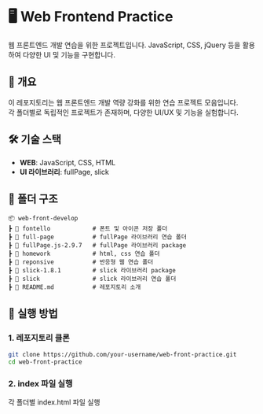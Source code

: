 # 🖥️ Web Frontend Practice

웹 프론트엔드 개발 연습을 위한 프로젝트입니다. JavaScript, CSS, jQuery 등을 활용하여 다양한 UI 및 기능을 구현합니다.

## 📖 개요
이 레포지토리는 웹 프론트엔드 개발 역량 강화를 위한 연습 프로젝트 모음입니다.  
각 폴더별로 독립적인 프로젝트가 존재하며, 다양한 UI/UX 및 기능을 실험합니다.

## 🛠️ 기술 스택
- **WEB**: JavaScript, CSS, HTML
- **UI 라이브러리**: fullPage, slick

## 📂 폴더 구조

~~~
📦 web-front-develop
┣ 📂 fontello            # 폰트 및 아이콘 저장 폴더
┣ 📂 full-page           # fullPage 라이브러리 연습 폴더
┣ 📂 fullPage.js-2.9.7   # fullPage 라이브러리 package
┣ 📂 homework            # html, css 연습 폴더
┣ 📂 reponsive           # 반응형 웹 연습 폴더
┣ 📂 slick-1.8.1         # slick 라이브러리 package
┣ 📂 slick               # slick 라이브러리 연습 폴더
┣ 📜 README.md           # 레포지토리 소개
~~~

## 🎱 실행 방법
### 1. 레포지토리 클론
~~~sh
git clone https://github.com/your-username/web-front-practice.git
cd web-front-practice
~~~ 

### 2. index 파일 실행
각 폴더별 index.html 파일 실행

